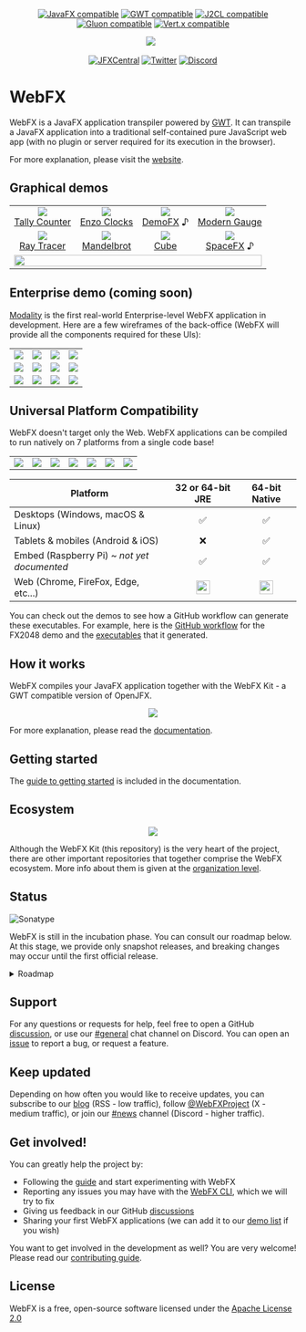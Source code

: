 
<div align="center">

[![JavaFX compatible](https://img.shields.io/badge/JavaFX-compatible-brightgreen.svg)](https://openjfx.io)
[![GWT compatible](https://img.shields.io/badge/GWT-compatible-brightgreen.svg)][gwt-website]
[![J2CL compatible](https://img.shields.io/badge/J2CL-compatible-brightgreen.svg)][j2cl-repo]
[![Gluon compatible](https://img.shields.io/badge/Gluon-compatible-brightgreen.svg)](https://gluonhq.com)
[![Vert.x compatible](https://img.shields.io/badge/Vert.x-compatible-brightgreen.svg)][vertx-website]

<a href="https://webfx.dev"><img src="WebFX.png"/></a>
&nbsp;

[![JFXCentral](https://img.shields.io/badge/Find_me_on-JFXCentral-blue?logo=googlechrome&logoColor=white)](https://www.jfx-central.com/tools/webfx)
[![Twitter](https://img.shields.io/badge/follow-%40WebFXProject-0f80c0?logo=x)](https://twitter.com/WebFXProject) 
[![Discord](https://img.shields.io/badge/join-support_chat-0f80c0?logo=discord&logoColor=white)][webfx-discord]

</div>

# WebFX
WebFX is a JavaFX application transpiler powered by [GWT][gwt-website]. It can transpile a JavaFX application into a traditional self-contained pure JavaScript web app (with no plugin or server required for its execution in the browser).

For more explanation, please visit the [website][webfx-website].

## Graphical demos

<div align="center">
<table>
<tr>
<td align="center"><a href="https://tallycounter.webfx.dev"><img src="https://webfx-demos.github.io/webfx-demos-videos/TallyCounter.webp"/><br/>Tally Counter</a>
</td>
<td align="center"><a href="https://enzoclocks.webfx.dev"> <img src="https://webfx-demos.github.io/webfx-demos-videos/EnzoClocks.webp"/><br/> Enzo Clocks</a></td>
<td align="center"><a href="https://demofx.webfx.dev"><img src="https://webfx-demos.github.io/webfx-demos-videos/DemoFX.webp"/><br/>DemoFX</a> ♪</td>
<td align="center"><a href="https://moderngauge.webfx.dev"><img src="https://webfx-demos.github.io/webfx-demos-videos/ModernGauge.webp"/><br/>Modern Gauge</a></td>
</tr>
<tr>
<td align="center"><a href="https://raytracer.webfx.dev"><img src="https://webfx-demos.github.io/webfx-demos-videos/RayTracer.webp"/><br/>Ray Tracer</a></td>
<td align="center"><a href="https://mandelbrot.webfx.dev"><img src="https://webfx-demos.github.io/webfx-demos-videos/Mandelbrot.webp"/><br/>Mandelbrot</a></td>
<td align="center"><a href="https://cube.webfx.dev"><img src="https://webfx-demos.github.io/webfx-demos-videos/Cube.webp"/><br/>Cube</a></td>
<td align="center"><a href="https://spacefx.webfx.dev"><img src="https://webfx-demos.github.io/webfx-demos-videos/SpaceFX.webp"/><br/>SpaceFX</a> ♪</td>
</tr>
<tr>
<td colspan="4" align="center">
<a href="https://github.com/webfx-demos">
<img width="100%" src='MoreDemos.svg'/>
</a>
</td>
</tr>
</table>
</div>

## Enterprise demo (coming soon)

[Modality](https://github.com/modalityone/modality) is the first real-world Enterprise-level WebFX application in development. Here are a few wireframes of the back-office (WebFX will provide all the components required for these UIs):

<table>
<tr>
<td><a href="https://modality.one/wireframes/Modality-wireframe-01.png"><img src="https://modality.one/wireframes/Modality-wireframe-01-thumbnail.png"/></a></td>
<td><a href="https://modality.one/wireframes/Modality-wireframe-02.png"><img src="https://modality.one/wireframes/Modality-wireframe-02-thumbnail.png"/></a></td>
<td><a href="https://modality.one/wireframes/Modality-wireframe-03.png"><img src="https://modality.one/wireframes/Modality-wireframe-03-thumbnail.png"/></a></td>
<td><a href="https://modality.one/wireframes/Modality-wireframe-04.png"><img src="https://modality.one/wireframes/Modality-wireframe-04-thumbnail.png"/></a></td>
</tr>
<tr>
<td><a href="https://modality.one/wireframes/Modality-wireframe-05.png"><img src="https://modality.one/wireframes/Modality-wireframe-05-thumbnail.png"/></a></td>
<td><a href="https://modality.one/wireframes/Modality-wireframe-06.png"><img src="https://modality.one/wireframes/Modality-wireframe-06-thumbnail.png"/></a></td>
<td><a href="https://modality.one/wireframes/Modality-wireframe-07.png"><img src="https://modality.one/wireframes/Modality-wireframe-07-thumbnail.png"/></a></td>
<td><a href="https://modality.one/wireframes/Modality-wireframe-08.png"><img src="https://modality.one/wireframes/Modality-wireframe-08-thumbnail.png"/></a></td>
</tr>
<tr>
<td><a href="https://modality.one/wireframes/Modality-wireframe-09.png"><img src="https://modality.one/wireframes/Modality-wireframe-09-thumbnail.png"/></a></td>
<td><a href="https://modality.one/wireframes/Modality-wireframe-10.png"><img src="https://modality.one/wireframes/Modality-wireframe-10-thumbnail.png"/></a></td>
<td><a href="https://modality.one/wireframes/Modality-wireframe-11.png"><img src="https://modality.one/wireframes/Modality-wireframe-11-thumbnail.png"/></a></td>
<td><a href="https://modality.one/wireframes/Modality-wireframe-12.png"><img src="https://modality.one/wireframes/Modality-wireframe-12-thumbnail.png"/></a></td>
</tr>
</table>

## Universal Platform Compatibility

WebFX doesn't target only the Web. WebFX applications can be compiled to run natively on 7 platforms from a single code base!

<div align="center">

<table>
<tr>
<td><img src="html5.svg"/></td>
<td><img src="android.svg"/></td>
<td><img src="ios.svg"/></td>
<td><img src="windows.svg"/></td>
<td><img src="apple-dark.svg"/></td>
<td><img src="linux-dark.svg"/></td>
<td><img src="raspberry-pi.svg"/></td>
</tr>
</table>

| Platform                                    |       32 or 64-bit JRE        |         64-bit Native         |
|---------------------------------------------|:-----------------------------:|:-----------------------------:|
| Desktops (Windows, macOS & Linux)           |               ✅               |               ✅               |
| Tablets & mobiles (Android & iOS)           |               ❌               |               ✅               |
| Embed (Raspberry Pi) ~ *not yet documented* |               ✅               |               ✅               |
| Web (Chrome, FireFox, Edge, etc...)         | <img height=24 src="JS.svg"/> | <img height=24 src="JS.svg"/> |

</div>


You can check out the demos to see how a GitHub workflow can generate these executables.
For example, here is the [GitHub workflow](https://github.com/webfx-demos/webfx-demo-fx2048/blob/webfx/.github/workflows/builds.yml) for the FX2048 demo and the [executables](https://github.com/webfx-demos/webfx-demo-fx2048/releases) that it generated.

## How it works

WebFX compiles your JavaFX application together with the WebFX Kit - a GWT compatible version of OpenJFX.

<div align="center">
    <picture>
      <source media="(prefers-color-scheme: dark)" srcset="https://docs.webfx.dev/webfx-readmes/webfx-kit-dark.svg">
      <img src="https://docs.webfx.dev/webfx-how-it-works.svg">
    </picture>
</div>

For more explanation, please read the [documentation][webfx-docs].

## Getting started

The [guide to getting started][webfx-guide] is included in the documentation.

## Ecosystem

<div align="center">
    <picture>
      <source media="(prefers-color-scheme: dark)" srcset="https://docs.webfx.dev/webfx-readmes/webfx-project-dark.svg">
      <img src="https://docs.webfx.dev/webfx-readmes/webfx-project-light.svg" />
    </picture>
</div>

Although the WebFX Kit (this repository) is the very heart of the project, there are other important repositories that together comprise the WebFX ecosystem. More info about them is given at the [organization level](https://github.com/webfx-project).

## Status

![Sonatype](https://img.shields.io/badge/Sonatype-0.1.0--SNAPSHOT-brightgreen.svg)

WebFX is still in the incubation phase. You can consult our roadmap below. At this stage, we provide only snapshot releases, and breaking changes may occur until the first official release. 

<details>
  <summary>Roadmap</summary>

- [x] Proof of Concept
- [x] Prototype
- [x] [WebFX CLI][webfx-cli-repo]
- [x] [WebFX Demos](https://github.com/webfx-demos)
- [x] [WebFX Website][webfx-website]
- [x] [WebFX Docs][webfx-docs]
- [x] [WebFX Blog][webfx-blog]
- [ ] <img src="plot.svg"></img> ![JavaFX](https://img.shields.io/badge/JavaFX-compatible-brightgreen.svg)
    - [ ] <img src="plot.svg"></img> javafx-base ![](https://geps.dev/progress/80)
    - [ ] <img src="plot.svg"></img> javafx-graphics ![](https://geps.dev/progress/70) ⓵
    - [ ] <img src="plot.svg"></img> javafx-controls ![](https://geps.dev/progress/33) ⓶ 
    - [ ] <img src="plot.svg"></img> javafx-media ![](https://geps.dev/progress/85)
    - [ ] <img src="plot.svg"></img> javafx-web ![](https://geps.dev/progress/80)
    - [ ] <img src="plot.svg"></img> javafx-fxml ![](https://geps.dev/progress/10) ⓷
- [ ] <img src="plot.svg"></img> Language, Build & Runtime Environments
  - [x] ![GWT](https://img.shields.io/badge/GWT-compatible-brightgreen.svg)
  - [x] ![Vert.x compatible](https://img.shields.io/badge/Vert.x-compatible-brightgreen.svg) ⓼
  - [ ] <img src="plot.svg"></img> ![J2CL](https://img.shields.io/badge/J2CL-compatible-brightgreen.svg) ![](https://geps.dev/progress/85) ⓸
  - [ ] <img src="plot.svg"></img> ![TeaVM](https://img.shields.io/badge/TeaVM-compatible-brightgreen.svg) ![](https://geps.dev/progress/20) ⓹
  - [ ] ![Kotlin compatible](https://img.shields.io/badge/Kotlin-compatible-brightgreen.svg) (via J2CL or TeaVM)
  - [ ] ![Scala](https://img.shields.io/badge/Scala-compatible-brightgreen.svg) (via TeaVM only)
  - [ ] ![JxBrowser](https://img.shields.io/badge/JxBrowser-debug-brightgreen.svg) ⓺
  - [ ] ![WebAssembly](https://img.shields.io/badge/WebAssembly-target-brightgreen.svg) (via J2CL or TeaVM)
- [ ] <img src="plot.svg"></img> Ecosystem
    - [ ] <img src="plot.svg"></img> [WebFX Platform][webfx-platform-repo] ![](https://geps.dev/progress/85)
    - [ ] <img src="plot.svg"></img> [WebFX Extras][webfx-extras-repo] ![](https://geps.dev/progress/70) ⓻
    - [ ] <img src="plot.svg"></img> [WebFX Stack][webfx-stack-repo] ![](https://geps.dev/progress/60) ⓼
    - [ ] <img src="plot.svg"></img> WebFX CSS ![](https://geps.dev/progress/75) ⓽ 
    - [x] [WebFX Libs][webfx-libs-repo] (subject to grow on demand)
- [ ] <img src="plot.svg"></img> [WebFX Maven Plugin][webfx-maven-plugin] ![](https://geps.dev/progress/40)
- [x] Enterprise application prototype
- [ ] <img src="plot.svg"></img> [Modality][modality-repo] (first Enterprise WebFX app) ![](https://geps.dev/progress/50)
- [x] CI/CD pipeline (see example of [GitHub workflow][github-workflow-example])
- [ ] GitHub workflow automatic generation by the CLI
- [ ] Unit test support in WebFX CLI
- [ ] Additional CLI features for contributors
- [ ] Syntax documentation of `webfx.xml` files
- [ ] Improvement of the OpenJFX patching process
    - [ ] Automate the process to ease a rebase on OpenJFX
    - [ ] Rebase WebFX on OpenJFX latest version
- [ ] General Availability

⓵ 100% = No 3D, no CSS. JavaFX 3D can't be easily mapped to HTML. For CSS, the WebFX approach is to rely on HTML CSS, rather than emulating JavaFX CSS in the browser. See ⓽ for more info about this approach.

⓶ WebFX supports the general javafx-controls API (allowing you to write custom controls). So far, the supported JavaFX controls are: Button, CheckBox, RadioButton, ContextMenu, Label, Hyperlink, TextField, TextArea, PasswordField, ProgressBar, Slider, ScrollPane, SplitPane & TabPane.

⓷ FXML relies on reflection, which is not supported by transpilers. Alternatively, WebFX could transform fxml files into transpilable Java code. A prototype has been made with this approach using [Memory Game](https://github.com/JaretWright/MemoryGame), a FXML-based JavaFX game (see working [demo](https://memorygame.webfx.dev)).

⓸ An effort is currently being made to make WebFX transpiler-agnostic. [J2CL][j2cl-repo] (successor of [GWT][gwt-website] in active development) will be soon supported. This future-proof step will also bring all [next goodies](https://github.com/google/j2cl/issues/93) from J2CL, such as [WebAssembly][webassembly-website] target (in addition to JavaScript) and [Kotlin][kotlin-website] language (in addition to Java). 

⓹ [TeaVM][teavm-website] is another popular transpiler. Whereas GWT & J2CL are Java-source transpilers, TeaVM is a byte-code transpiler, which will open the door to other alternative JVM languages such as [Scala][scala-website]. Also, TeaVM supports Java 21, including `record` and new `switch` expressions.

⓺ The [JxBrowser][jxbrowser-website] support will offer an external web view that developers can use to run, test and debug the web version of their WebFX app directly from Java (no transpilation required!). The IDE will simply run your app with the WebFX Kit runtime (instead of OpenJFX) in the JVM, and the DOM generated by WebFX will be rendered in JxBrowser (a Chromium-based browser controlled by Java). This will considerably speed up the development cycle of web apps.

⓻ WebFX extras provides additional features for WebFX, and simpler alternative controls to the complex JavaFX controls not yet supported (ex: simple data grid and charts).

⓼ WebFX Stack provides additional enterprise-level features such as: UI router, I18n, Validation, Auth(n/z) with SSO support, client-side ORM, DB access, websocket-based event bus (for server communication - focus on [Vert.x][vertx-website]), and server push features. WebFX Stack + Vert.x is a Java full-stack solution (similar to React + Node.js).

⓽ WebFX CSS relies on dual format: JavaFX CSS & HTML CSS. WebFX developers will need to write both formats. Although it's more work, this is the most optimised approach (emulating JavaFX CSS and loading caspian.css in the browser would be a heavy approach). WebFX CSS will provide a lighter initial CSS for JavaFX that will replace caspian, using a modern sleek minimalistic flat design. 

Some redesign work is also necessary to transit from the current patching process (which is mainly a manual patch of OpenJFX 8) to a more professional patching process with tooling allowing regular rebasing onto OpenJFX.

[webfx-website]: https://webfx.dev
[webfx-docs]: https://docs.webfx.dev
[webfx-guide]: https://docs.webfx.dev/#_getting_started
[webfx-blog]: https://blog.webfx.dev
[webfx-discussions]: https://github.com/webfx-project/webfx/discussions
[webfx-cli-repo]: https://github.com/webfx-project/webfx-cli
[webfx-platform-repo]: https://github.com/webfx-project/webfx-platform
[webfx-extras-repo]: https://github.com/webfx-project/webfx-extras
[webfx-stack-repo]: https://github.com/webfx-project/webfx-stack
[webfx-libs-repo]: https://github.com/webfx-libs
[webfx-maven-plugin]: https://github.com/webfx-project/webfx-maven-plugin
[modality-repo]: https://github.com/modalityone/modality
[github-workflow-example]: https://github.com/webfx-demos/webfx-demo-spacefx/blob/main/.github/workflows/builds.yml
[j2cl-repo]: https://github.com/google/j2cl
[teavm-website]: https://teavm.org
[jxbrowser-website]: https://www.teamdev.com/jxbrowser
[kotlin-website]: https://kotlinlang.org
[webassembly-website]: https://webassembly.org
[scala-website]: https://www.scala-lang.org
[vertx-website]: https://vertx.io
</details>

## Support

For any questions or requests for help, feel free to open a GitHub [discussion](https://github.com/webfx-project/webfx/discussions), or use our [#general][webfx-discord] chat channel on Discord. You can open an [issue](https://github.com/webfx-project/webfx/issues) to report a bug, or request a feature.


## Keep updated

Depending on how often you would like to receive updates, you can subscribe to our [blog][webfx-blog] (RSS - low traffic), follow  [@WebFXProject][webfx-twitter] (X - medium traffic), or join our [#news][webfx-discord] channel (Discord - higher traffic).

## Get involved!

You can greatly help the project by:

- Following the [guide][webfx-guide] and start experimenting with WebFX
- Reporting any issues you may have with the [WebFX CLI][webfx-cli-repo], which we will try to fix
- Giving us feedback in our GitHub [discussions][webfx-discussions]
- Sharing your first WebFX applications (we can add it to our [demo list][webfx-demos] if you wish)

You want to get involved in the development as well? You are very welcome! Please read our [contributing guide](CONTRIBUTING.md).

## License

WebFX is a free, open-source software licensed under the [Apache License 2.0](../LICENSE)

[webfx-website]: https://webfx.dev
[webfx-docs]: https://docs.webfx.dev
[webfx-discord]: https://discord.gg/qb8QKzus
[webfx-twitter]: https://twitter.com/WebFXProject
[webfx-demos]: https://github.com/webfx-demos
[webfx-guide]: https://docs.webfx.dev/#_getting_started
[webfx-blog]: https://blog.webfx.dev
[webfx-discussions]: https://github.com/webfx-project/webfx/discussions
[webfx-contact]: mailto:maintainer@webfx.dev
[webfx-cli-repo]: https://github.com/webfx-project/webfx-cli
[gwt-website]: http://www.gwtproject.org
